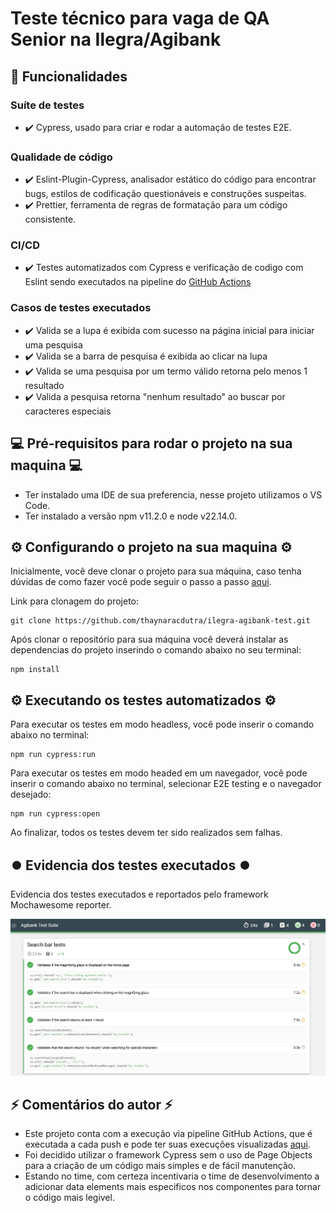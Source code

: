 # Teste técnico para vaga de QA Senior na Ilegra/Agibank

## 🚀 Funcionalidades
### Suíte de testes 
* ✔️ Cypress, usado para criar e rodar a automação de testes E2E.

### Qualidade de código
* ✔️ Eslint-Plugin-Cypress, analisador estático do código para encontrar bugs, estilos de codificação questionáveis e construções suspeitas.
* ✔️ Prettier, ferramenta de regras de formatação para um código consistente.

### CI/CD
* ✔️ Testes automatizados com Cypress e verificação de codigo com Eslint sendo executados na pipeline do [GitHub Actions](https://github.com/thaynaracdutra/ilegra-agibank-test/actions)

### Casos de testes executados
* ✔️ Valida se a lupa é exibida com sucesso na página inicial para iniciar uma pesquisa
* ✔️ Valida se a barra de pesquisa é exibida ao clicar na lupa
* ✔️ Valida se uma pesquisa por um termo válido retorna pelo menos 1 resultado
* ✔️ Valida a pesquisa retorna "nenhum resultado" ao buscar por caracteres especiais

## 💻 Pré-requisitos para rodar o projeto na sua maquina 💻

* Ter instalado uma IDE de sua preferencia, nesse projeto utilizamos o VS Code.
* Ter instalado a versão npm v11.2.0 e node v22.14.0.

## ⚙️ Configurando o projeto na sua maquina ⚙️

Inicialmente, você deve clonar o projeto para sua máquina, caso tenha dúvidas de como fazer você pode seguir o passo a passo [aqui](https://docs.github.com/pt/repositories/creating-and-managing-repositories/cloning-a-repository).

Link para clonagem do projeto:
```
git clone https://github.com/thaynaracdutra/ilegra-agibank-test.git
```

Após clonar o repositório para sua máquina você deverá instalar as dependencias do projeto inserindo o comando abaixo no seu terminal:
```
npm install
```

## ⚙️ Executando os testes automatizados ⚙️

Para executar os testes em modo headless, você pode inserir o comando abaixo no terminal:
```
npm run cypress:run
```

Para executar os testes em modo headed em um navegador, você pode inserir o comando abaixo no terminal, selecionar E2E testing e o navegador desejado:
```
npm run cypress:open
```

Ao finalizar, todos os testes devem ter sido realizados sem falhas.

## ⏺️ Evidencia dos testes executados ⏺️

Evidencia dos testes executados e reportados pelo framework Mochawesome reporter.
<p align="center"><img src="screenshots/mochareport.jpg" alt="allSpecsPassed"/></p>


## ⚡ Comentários do autor ⚡

* Este projeto conta com a execução via pipeline GitHub Actions, que é executada a cada push e pode ter suas execuções visualizadas [aqui](https://github.com/thaynaracdutra/ilegra-agibank-test/actions).
* Foi decidido utilizar o framework Cypress sem o uso de Page Objects para a criação de um código mais simples e de fácil manutenção. 
* Estando no time, com certeza incentivaria o time de desenvolvimento a adicionar data elements mais especificos nos componentes para tornar o código mais legivel. 
